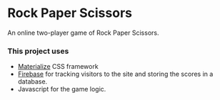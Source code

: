 # Rock Paper Scissors

An online two-player game of Rock Paper Scissors.

### This project uses

- [Materialize](http://materializecss.com/) CSS framework
- [Firebase](http://firebase.google.com/) for tracking visitors to the site and storing the scores in a database.
- Javascript for the game logic.
